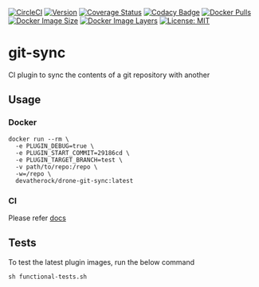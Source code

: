 [![CircleCI](https://circleci.com/gh/devatherock/git-sync.svg?style=svg)](https://circleci.com/gh/devatherock/git-sync)
[![Version](https://img.shields.io/docker/v/devatherock/vela-git-sync?sort=semver)](https://hub.docker.com/r/devatherock/vela-git-sync/)
[![Coverage Status](https://coveralls.io/repos/github/devatherock/git-sync/badge.svg?branch=master)](https://coveralls.io/github/devatherock/git-sync?branch=master)
[![Codacy Badge](https://app.codacy.com/project/badge/Grade/c09d2da01eba4895b7d4709880e5c548)](https://www.codacy.com/gh/devatherock/git-sync/dashboard?utm_source=github.com&amp;utm_medium=referral&amp;utm_content=devatherock/git-sync&amp;utm_campaign=Badge_Grade)
[![Docker Pulls](https://img.shields.io/docker/pulls/devatherock/vela-git-sync.svg)](https://hub.docker.com/r/devatherock/vela-git-sync/)
[![Docker Image Size](https://img.shields.io/docker/image-size/devatherock/vela-git-sync.svg?sort=date)](https://hub.docker.com/r/devatherock/vela-git-sync/)
[![Docker Image Layers](https://img.shields.io/microbadger/layers/devatherock/vela-git-sync.svg)](https://microbadger.com/images/devatherock/vela-git-sync)
[![License: MIT](https://img.shields.io/badge/License-MIT-yellow.svg)](https://opensource.org/licenses/MIT)
# git-sync
CI plugin to sync the contents of a git repository with another

## Usage
### Docker

```shell
docker run --rm \
  -e PLUGIN_DEBUG=true \
  -e PLUGIN_START_COMMIT=29186cd \
  -e PLUGIN_TARGET_BRANCH=test \
  -v path/to/repo:/repo \
  -w=/repo \
  devatherock/drone-git-sync:latest
```

### CI
Please refer [docs](DOCS.md)

## Tests
To test the latest plugin images, run the below command
```shell
sh functional-tests.sh
```

